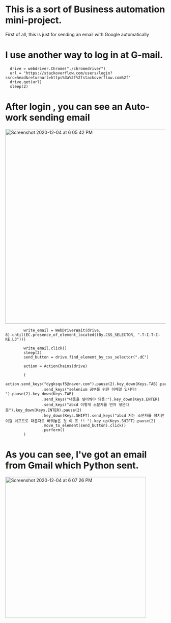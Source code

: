 # This is a sort of Business automation mini-project.
First of all, this is just for sending an email with Google automatically


# I use another way to log in at G-mail. 

      drive = webdriver.Chrome("./chromedriver")
      url = "https://stackoverflow.com/users/login?ssrc=head&returnurl=https%3a%2f%2fstackoverflow.com%2f"
      drive.get(url)
      sleep(2)


# After login , you can see an Auto-work sending email


<img width="610" alt="Screenshot 2020-12-04 at 6 05 42 PM" src="https://user-images.githubusercontent.com/66229916/101144663-0133df80-365c-11eb-8cfa-eb98772183ab.png">

            
            write_email = WebDriverWait(drive, 8).until(EC.presence_of_element_located((By.CSS_SELECTOR, ".T-I.T-I-KE.L3")))

            write_email.click()
            sleep(2)
            send_button = drive.find_element_by_css_selector(".dC")

            action = ActionChains(drive)

            (
                action.send_keys("dygksquf5@naver.com").pause(2).key_down(Keys.TAB).pause(2).key_down(Keys.TAB)
                    .send_keys("selenium 공부를 위한 이메일 입니다! ").pause(2).key_down(Keys.TAB)
                    .send_keys("내용을 넣어봐야 돼용!").key_down(Keys.ENTER)
                    .send_keys("abcd 이렇게 소문자를 먼저 넣은다음").key_down(Keys.ENTER).pause(2)
                    .key_down(Keys.SHIFT).send_keys("abcd 저는 소문자를 쳤지만 이걸 쉬프트로 대문자로 바꿔놓은 것 이 죠 !! ").key_up(Keys.SHIFT).pause(2)
                    .move_to_element(send_button).click()
                    .perform()
            )




# As you can see, I've got an email from Gmail which Python sent.

            
 <img width="442" alt="Screenshot 2020-12-04 at 6 07 26 PM" src="https://user-images.githubusercontent.com/66229916/101144657-fe38ef00-365b-11eb-8fff-017d1c63f1ee.png">

